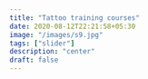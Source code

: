 ```yaml
---
title: "Tattoo training courses"
date: 2020-08-12T22:21:58+05:30
image: "/images/s9.jpg"
tags: ["slider"]
description: "center"
draft: false
---
```


